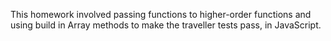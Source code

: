 This homework involved passing functions to higher-order functions and using build in Array methods to make the traveller tests pass, in JavaScript. 
